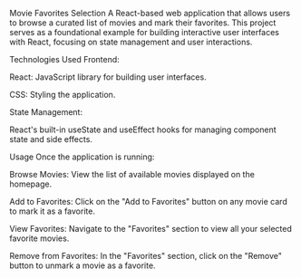 Movie Favorites Selection
A React-based web application that allows users to browse a curated list of movies and mark their favorites. This project serves as a foundational example for building interactive user interfaces with React, focusing on state management and user interactions.

Technologies Used
Frontend:

React: JavaScript library for building user interfaces.

CSS: Styling the application.

State Management:

React's built-in useState and useEffect hooks for managing component state and side effects.

Usage
Once the application is running:

Browse Movies: View the list of available movies displayed on the homepage.

Add to Favorites: Click on the "Add to Favorites" button on any movie card to mark it as a favorite.

View Favorites: Navigate to the "Favorites" section to view all your selected favorite movies.

Remove from Favorites: In the "Favorites" section, click on the "Remove" button to unmark a movie as a favorite.
